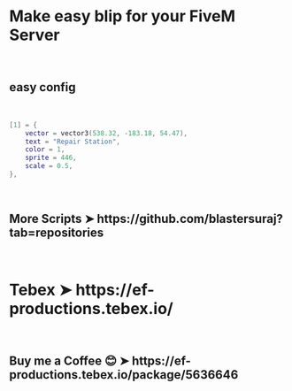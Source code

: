 <h1>Make easy blip for your FiveM Server</h1>
 
<br>
<h2> easy config </h2>
</br>

```lua
[1] = {
    vector = vector3(538.32, -183.18, 54.47), 
    text = "Repair Station", 
    color = 1, 
    sprite = 446, 
    scale = 0.5,
},
```
 </br>
 
<h2> More Scripts ➤  https://github.com/blastersuraj?tab=repositories </h2> <br> 

<h1> Tebex ➤  https://ef-productions.tebex.io/ </h1> <br>

<h2>Buy me a Coffee 😊 ➤  https://ef-productions.tebex.io/package/5636646 </h2>  <br>

